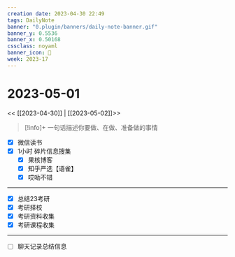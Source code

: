 ```yaml
---
creation date: 2023-04-30 22:49
tags: DailyNote
banner: "0.plugin/banners/daily-note-banner.gif"
banner_y: 0.5536
banner_x: 0.50168
cssclass: noyaml
banner_icon: 💌
week: 2023-17
---
```


# 2023-05-01

<< [[2023-04-30]] | [[2023-05-02]]>>


> [!info]+ 一句话描述你要做、在做、准备做的事情
> 


- [x] 微信读书
- [x] 1小时 碎片信息搜集
	- [x] 果核博客
	- [x] 知乎严选【语雀】
	- [x] 哎呦不错

---

- [x] 总结23考研
- [x] 考研择校
- [x] 考研资料收集
- [x] 考研课程收集

---

- [ ] 聊天记录总结信息